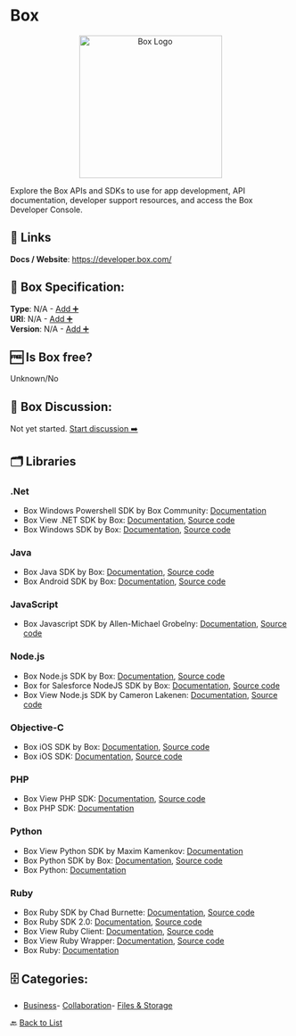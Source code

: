 # Box
<p align="center">
    <img width="256" src="https://raw.githubusercontent.com/apis-list/apis-list/main/apis/box/logo_256x256.png" alt="Box Logo"/>
</p>
Explore the Box APIs and SDKs to use for app development,
API documentation, developer support resources, and access
the Box Developer Console.

##  🔗 Links
**Docs / Website**: https://developer.box.com/

## 🧬 Box Specification:
**Type**: N/A - [Add ➕](https://github.com/apis-list/apis-list/edit/main/apis/box/box.yaml)  
**URI**: N/A - [Add ➕](https://github.com/apis-list/apis-list/edit/main/apis/box/box.yaml)  
**Version**: N/A - [Add ➕](https://github.com/apis-list/apis-list/edit/main/apis/box/box.yaml)

## 🆓 Is Box free?
 Unknown/No 

## 💬 Box Discussion:
Not yet started. [Start discussion ➡️](https://github.com/apis-list/apis-list/discussions/new)

## 🗂️ Libraries
### .Net
- Box Windows Powershell SDK by Box Community: [Documentation](https://github.com/box-community/box-powershell-sdk-v2)
- Box View .NET SDK by Box: [Documentation](https://box-content.readme.io/docs/view-api-sdks), [Source code](https://github.com/crocodoc/dot-net-box-view)
- Box Windows SDK by Box: [Documentation](https://github.com/box/box-windows-sdk-v2/blob/master/README.md), [Source code](https://github.com/box/box-windows-sdk-v2)
### Java
- Box Java SDK by Box: [Documentation](http://opensource.box.com/box-java-sdk/), [Source code](https://github.com/box/box-java-sdk)
- Box Android SDK by Box: [Documentation](https://github.com/box/box-android-sdk-v2/blob/master/README.md), [Source code](https://github.com/box/box-android-sdk-v2)
### JavaScript
- Box Javascript SDK by Allen-Michael Grobelny: [Documentation](https://github.com/allenmichael/box-javascript-sdk/blob/master/README.md), [Source code](https://github.com/allenmichael/box-javascript-sdk)
### Node.js
-  Box Node.js SDK by Box: [Documentation](https://www.npmjs.com/package/box-node-sdk), [Source code](https://github.com/box/box-node-sdk)
- Box for Salesforce NodeJS SDK by Box: [Documentation](https://github.com/box/box-salesforce-sdk), [Source code](https://github.com/box/box-node-sdk)
- Box View Node.js SDK by Cameron Lakenen: [Documentation](https://www.npmjs.com/package/box-view), [Source code](https://github.com/lakenen/node-box-view)
### Objective-C
- Box iOS SDK by Box: [Documentation](https://github.com/box/box-ios-sdk-v2/blob/master/README.md), [Source code](https://github.com/box/box-ios-sdk-v2)
- Box iOS SDK: [Documentation](https://github.com/box/box-ios-sdk-v2), [Source code](https://github.com/box/box-ios-sdk-v2)
### PHP
- Box View PHP SDK: [Documentation](https://github.com/donutdan4114/box-view-api), [Source code](https://github.com/donutdan4114/box-view-api)
- Box PHP SDK: [Documentation](https://github.com/brunomorency/box-php-sdk)
### Python
- Box View Python SDK by Maxim Kamenkov: [Documentation](https://github.com/caxap/python-boxview)
- Box Python SDK by Box: [Documentation](http://opensource.box.com/box-python-sdk/), [Source code](https://github.com/box/box-python-sdk)
- Box Python: [Documentation](https://github.com/tukutela/box-python)
### Ruby
- Box Ruby SDK by Chad Burnette: [Documentation](http://www.rubydoc.info/gems/boxr/Boxr/Client), [Source code](https://github.com/cburnette/boxr)
- Box Ruby SDK 2.0: [Documentation](https://github.com/attachmentsme/ruby-box), [Source code](https://github.com/attachmentsme/ruby-box)
- Box View Ruby Client: [Documentation](https://github.com/reillyforshaw/box_view), [Source code](https://github.com/reillyforshaw/box_view)
- Box View Ruby Wrapper: [Documentation](https://github.com/kntyskw/box-view-ruby), [Source code](https://github.com/kntyskw/box-view-ruby)
- Box Ruby: [Documentation](https://github.com/jvimal/box-ruby)


## 🗄️ Categories:
- [Business](https://github.com/apis-list/apis-list#business-)- [Collaboration](https://github.com/apis-list/apis-list#collaboration-)- [Files & Storage](https://github.com/apis-list/apis-list#files--storage-)

🔙  [Back to List](https://github.com/apis-list/apis-list)
